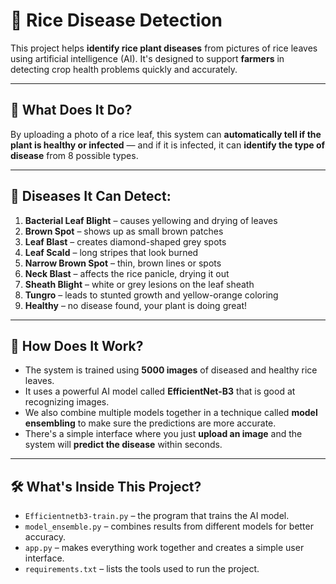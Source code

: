 # 🌾 Rice Disease Detection

This project helps **identify rice plant diseases** from pictures of rice leaves using artificial intelligence (AI). It's designed to support **farmers** in detecting crop health problems quickly and accurately.

---

## 🧐 What Does It Do?

By uploading a photo of a rice leaf, this system can **automatically tell if the plant is healthy or infected** — and if it is infected, it can **identify the type of disease** from 8 possible types.

---

## 🦠 Diseases It Can Detect:

1. **Bacterial Leaf Blight** – causes yellowing and drying of leaves  
2. **Brown Spot** – shows up as small brown patches  
3. **Leaf Blast** – creates diamond-shaped grey spots  
4. **Leaf Scald** – long stripes that look burned  
5. **Narrow Brown Spot** – thin, brown lines or spots  
6. **Neck Blast** – affects the rice panicle, drying it out  
7. **Sheath Blight** – white or grey lesions on the leaf sheath  
8. **Tungro** – leads to stunted growth and yellow-orange coloring  
9. **Healthy** – no disease found, your plant is doing great!

---

## 🧠 How Does It Work?

- The system is trained using **5000 images** of diseased and healthy rice leaves.
- It uses a powerful AI model called **EfficientNet-B3** that is good at recognizing images.
- We also combine multiple models together in a technique called **model ensembling** to make sure the predictions are more accurate.
- There's a simple interface where you just **upload an image** and the system will **predict the disease** within seconds.

---

## 🛠️ What's Inside This Project?

- `Efficientnetb3-train.py` – the program that trains the AI model.
- `model_ensemble.py` – combines results from different models for better accuracy.
- `app.py` – makes everything work together and creates a simple user interface.
- `requirements.txt` – lists the tools used to run the project.
